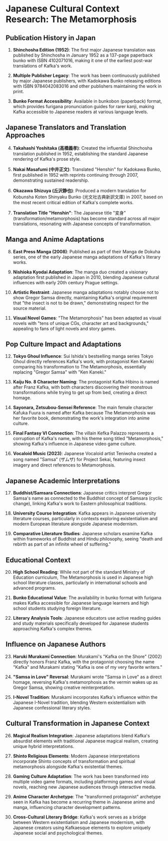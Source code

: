 # Japanese Cultural Context Research: The Metamorphosis

## Publication History in Japan

1. **Shinchosha Edition (1952)**: The first major Japanese translation was published by Shinchosha in January 1952 as a 137-page paperback bunko with ISBN 4102071016, making it one of the earliest post-war translations of Kafka's work.

2. **Multiple Publisher Legacy**: The work has been continuously published by major Japanese publishers, with Kadokawa Bunko releasing editions with ISBN 9784042083016 and other publishers maintaining the work in print.

3. **Bunko Format Accessibility**: Available in bunkobon (paperback) format, which provides furigana pronunciation guides for rarer kanji, making Kafka accessible to Japanese readers at various language levels.

## Japanese Translators and Translation Approaches

4. **Takahashi Yoshitaka (高橋義孝)**: Created the influential Shinchosha translation published in 1952, establishing the standard Japanese rendering of Kafka's prose style.

5. **Nakai Masafumi (中井正文)**: Translated "Henshin" for Kadokawa Bunko, first published in 1952 with reprints continuing through 2007, demonstrating sustained readership.

6. **Okazawa Shizuya (丘沢静也)**: Produced a modern translation for Kobunsha Koten Shinyaku Bunko (光文社古典新訳文庫) in 2007, based on the most recent critical edition of Kafka's complete works.

7. **Translation Title "Henshin"**: The Japanese title "変身" (transformation/metamorphosis) has become standard across all major translations, resonating with Japanese concepts of transformation.

## Manga and Anime Adaptations

8. **East Press Manga (2008)**: Published as part of their Manga de Dokuha series, one of the early Japanese manga adaptations of Kafka's literary works.

9. **Nishioka Kyodai Adaptation**: The manga duo created a visionary adaptation first published in Japan in 2010, blending Japanese cultural influences with early 20th century Prague settings.

10. **Artistic Restraint**: Japanese manga adaptations notably choose not to show Gregor Samsa directly, maintaining Kafka's original requirement that "the insect is not to be drawn," demonstrating respect for the source material.

11. **Visual Novel Games**: "The Metamorphosis" has been adapted as visual novels with "tens of unique CGs, character art and backgrounds," appealing to fans of light novels and story games.

## Pop Culture Impact and Adaptations

12. **Tokyo Ghoul Influence**: Sui Ishida's bestselling manga series Tokyo Ghoul directly references Kafka's work, with protagonist Ken Kaneki comparing his transformation to The Metamorphosis, essentially replacing "Gregor Samsa" with "Ken Kaneki."

13. **Kaiju No. 8 Character Naming**: The protagonist Kafka Hibino is named after Franz Kafka, with both characters discovering their monstrous transformations while trying to get up from bed, creating a direct homage.

14. **Sayonara, Zetsubou-Sensei Reference**: The main female character Kafuka Fuura is named after Kafka because The Metamorphosis was her favorite book, demonstrating the work's integration into anime culture.

15. **Final Fantasy VI Connection**: The villain Kefka Palazzo represents a corruption of Kafka's name, with his theme song titled "Metamorphosis," showing Kafka's influence in Japanese video game culture.

16. **Vocaloid Music (2023)**: Japanese Vocaloid artist Teniwoha created a song named "Samsa" (ザムザ) for Project Sekai, featuring insect imagery and direct references to Metamorphosis.

## Japanese Academic Interpretations

17. **Buddhist/Samsara Connections**: Japanese critics interpret Gregor Samsa's name as connected to the Buddhist concept of Samsara (cyclic change), linking Kafka's work to Eastern philosophical traditions.

18. **University Course Integration**: Kafka appears in Japanese university literature courses, particularly in contexts exploring existentialism and modern European literature alongside Japanese modernism.

19. **Comparative Literature Studies**: Japanese scholars examine Kafka within frameworks of Buddhist and Hindu philosophy, seeing "death and rebirth as part of an infinite wheel of suffering."

## Educational Context

20. **High School Reading**: While not part of the standard Ministry of Education curriculum, The Metamorphosis is used in Japanese high school literature classes, particularly in international schools and advanced programs.

21. **Bunko Educational Value**: The availability in bunko format with furigana makes Kafka accessible for Japanese language learners and high school students studying foreign literature.

22. **Literary Analysis Tools**: Japanese educators use active reading guides and study materials specifically developed for Japanese students approaching Kafka's complex themes.

## Influence on Japanese Authors

23. **Haruki Murakami Connection**: Murakami's "Kafka on the Shore" (2002) directly honors Franz Kafka, with the protagonist choosing the name "Kafka" and Murakami stating "Kafka is one of my very favorite writers."

24. **"Samsa in Love" Reversal**: Murakami wrote "Samsa in Love" as a direct homage, reversing Kafka's metamorphosis as the vermin wakes up as Gregor Samsa, showing creative reinterpretation.

25. **I-Novel Tradition**: Murakami incorporates Kafka's influence within the Japanese I-Novel tradition, blending Western existentialism with Japanese confessional literary styles.

## Cultural Transformation in Japanese Context

26. **Magical Realism Integration**: Japanese adaptations blend Kafka's absurdist elements with traditional Japanese magical realism, creating unique hybrid interpretations.

27. **Shinto Religious Elements**: Modern Japanese interpretations incorporate Shinto concepts of transformation and spiritual metamorphosis alongside Kafka's existential themes.

28. **Gaming Culture Adaptation**: The work has been transformed into multiple video game formats, including platforming games and visual novels, reaching new Japanese audiences through interactive media.

29. **Anime Character Archetype**: The "transformed protagonist" archetype seen in Kafka has become a recurring theme in Japanese anime and manga, influencing character development patterns.

30. **Cross-Cultural Literary Bridge**: Kafka's work serves as a bridge between Western existentialism and Japanese modernism, with Japanese creators using Kafkaesque elements to explore uniquely Japanese social and psychological themes.